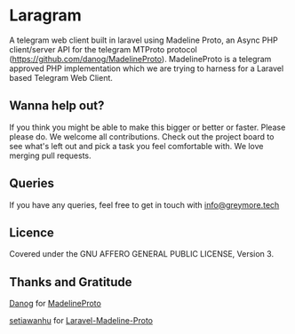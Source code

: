 # Laragram

A telegram web client built in laravel using Madeline Proto, an Async PHP client/server API for the telegram MTProto protocol (https://github.com/danog/MadelineProto). MadelineProto is a telegram approved PHP implementation which we are trying to harness for a Laravel based Telegram Web Client.

## Wanna help out?

If you think you might be able to make this bigger or better or faster. Please please do. We welcome all contributions. Check out the project board to see what's left out and pick a task you feel comfortable with. We love merging pull requests.

## Queries

If you have any queries, feel free to get in touch with info@greymore.tech

## Licence

Covered under the GNU AFFERO GENERAL PUBLIC LICENSE, Version 3. 

## Thanks and Gratitude

[Danog](https://github.com/danog) for [MadelineProto](https://github.com/danog/MadelineProto)

[setiawanhu](https://github.com/setiawanhu) for [Laravel-Madeline-Proto](https://github.com/setiawanhu/laravel-madeline-proto)
